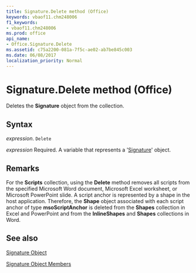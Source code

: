 ```yaml
---
title: Signature.Delete method (Office)
keywords: vbaof11.chm248006
f1_keywords:
- vbaof11.chm248006
ms.prod: office
api_name:
- Office.Signature.Delete
ms.assetid: c75a2200-081a-7f5c-ae02-ab7be845c003
ms.date: 06/08/2017
localization_priority: Normal
---
```



# Signature.Delete method (Office)

Deletes the  **Signature** object from the collection.


## Syntax

_expression_. `Delete`

 _expression_ Required. A variable that represents a '[Signature](Office.Signature.md)' object.


## Remarks

For the  **Scripts** collection, using the **Delete** method removes all scripts from the specified Microsoft Word document, Microsoft Excel worksheet, or Microsoft PowerPoint slide. A script anchor is represented by a shape in the host application. Therefore, the **Shape** object associated with each script anchor of type **msoScriptAnchor** is deleted from the **Shapes** collection in Excel and PowerPoint and from the **InlineShapes** and **Shapes** collections in Word.


## See also


[Signature Object](Office.Signature.md)



[Signature Object Members](./overview/Library-Reference/signature-members-office.md)

